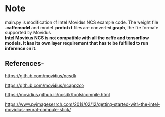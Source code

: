 # Note
main.py is modification of Intel Movidus NCS example code. The weight file **.caffemodel** and model **.prototxt** files are converted **graph**, the file formate supported by Movidus  
**Intel Movidus NCS is not compatible with all the caffe and tensorflow models. It has its own layer requirement that has to be 
fulfilled to run inference on it.**

## References-
https://github.com/movidius/ncsdk

https://github.com/movidius/ncappzoo 

https://movidius.github.io/ncsdk/tools/compile.html

https://www.pyimagesearch.com/2018/02/12/getting-started-with-the-intel-movidius-neural-compute-stick/
